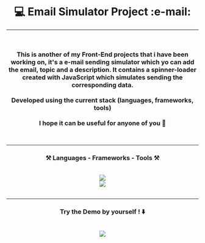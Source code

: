 <!-- TITLE -->
<h1 align="center"> 💻 Email Simulator Project :e-mail: </h1>
<hr>
<!-- TITLE -->


<!-- DESCRIPTION -->
<br>
<h3 align="center">This is another of my Front-End projects that i have been working on, it's a e-mail sending simulator which yo can add the email, topic and a description. It contains a spinner-loader created with JavaScript which simulates sending the corresponding data. <br/><br>Developed using the current stack (languages, frameworks, tools) <br/><br> I hope it can be useful for anyone of you 🤙 </h3>
<br>
<hr>
<!-- DESCRIPTION -->


<!-- TECH STACK -->
<h3 align="center">⚒️ Languages - Frameworks - Tools ⚒️</h3>
<br/>
<div align="center">
    <img src="https://skillicons.dev/icons?i=css,vscode,tailwind,nodejs" /><br>
    <img src="https://skillicons.dev/icons?i=javascript,html,git,github" /><br>
</div>
<br/>
<hr/>
<!-- TECH STACK -->

<!-- DEMO -->
<h3 align="center"> Try the Demo by yourself ! ⬇️ </h3>
<br>
<div align="center">
  <a href="https://carlospigurina.github.io/Email_Simulator/" target="_blank">
    <img src="https://img.shields.io/badge/Email Simulator-333333?style=for-the-badge&logo=github&logoColor=white" style="text-decoration:none;"/>
  </a>
</div>
<!-- DEMO -->